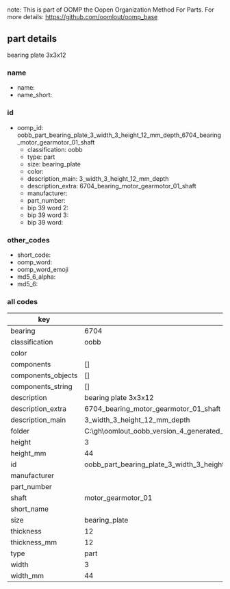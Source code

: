 #   

note: This is part of OOMP the Oopen Organization Method For Parts. For more details: https://github.com/oomlout/oomp_base

##  part details



bearing plate 3x3x12

### name
* name: 
* name_short: 
### id
* oomp_id: oobb_part_bearing_plate_3_width_3_height_12_mm_depth_6704_bearing_motor_gearmotor_01_shaft
  * classification: oobb
  * type: part
  * size: bearing_plate
  * color: 
  * description_main: 3_width_3_height_12_mm_depth
  * description_extra: 6704_bearing_motor_gearmotor_01_shaft
  * manufacturer: 
  * part_number: 
  * bip 39 word 2: 
  * bip 39 word 3: 
  * bip 39 word: 

### other_codes
* short_code: 
* oomp_word: 
* oomp_word_emoji 
* md5_6_alpha: 
* md5_6: 









### all codes 
| key | value |  
| --- | --- |  
| bearing | 6704 |  
| classification | oobb |  
| color |  |  
| components | [] |  
| components_objects | [] |  
| components_string | [] |  
| description | bearing plate 3x3x12 |  
| description_extra | 6704_bearing_motor_gearmotor_01_shaft |  
| description_main | 3_width_3_height_12_mm_depth |  
| folder | C:\gh\oomlout_oobb_version_4_generated_parts\things\oobb_part_bearing_plate_3_width_3_height_12_mm_depth_6704_bearing_motor_gearmotor_01_shaft |  
| height | 3 |  
| height_mm | 44 |  
| id | oobb_part_bearing_plate_3_width_3_height_12_mm_depth_6704_bearing_motor_gearmotor_01_shaft |  
| manufacturer |  |  
| part_number |  |  
| shaft | motor_gearmotor_01 |  
| short_name |  |  
| size | bearing_plate |  
| thickness | 12 |  
| thickness_mm | 12 |  
| type | part |  
| width | 3 |  
| width_mm | 44 |  
